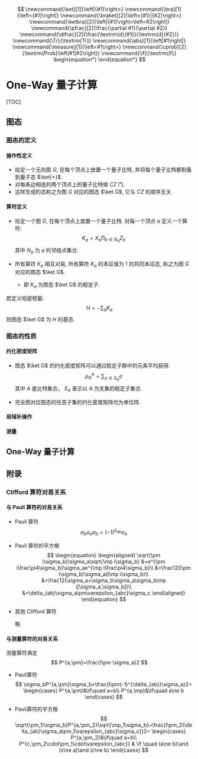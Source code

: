 $$
\newcommand{\ket}[1]{\left|{#1}\right>}
\newcommand{\bra}[1]{\left<{#1}\right|}
\newcommand{\braket}[2]{\left<{#1}|{#2}\right>}
\newcommand{\ketbra}[2]{\left|{#1}\right>\left<#2\right|}
\newcommand{\pfrac}[2]{\frac{\partial #1}{\partial #2}}
\newcommand{\difrac}[2]{\frac{\textrm{d}{#1}}{\textrm{d}{#2}}}
\newcommand{\Tr}{\textrm{Tr}}
\newcommand{\abs}[1]{\left|#1\right|}
\newcommand{\measure}[1]{\left<#1\right>}
\newcommand{\cprob}[2]{\textrm{Prob}\left(#1|#2\right)}
\newcommand{\if}{\textrm{if}}
\begin{equation*}
\end{equation*}
$$

# One-Way 量子计算

[TOC]

## 图态

### 图态的定义

#### 操作性定义

- 给定一个无向图 $G$, 在每个顶点上放置一个量子比特, 并将每个量子比特都制备到量子态 $\ket{+}$.
- 对每条边相连的两个顶点上的量子比特做 $CZ$ 门.
- 这样生成的态称之为图 $G$ 对应的图态 $\ket G$, 它与 $CZ$ 的顺序无关.

#### 算符定义

- 给定一个图 $G$, 在每个顶点上放置一个量子比特. 对每一个顶点 $a$ 定义一个算符:
  $$
  K_a=X_a\prod_{b\in N_a}Z_b
  $$
  其中 $N_a$ 为 $a$ 的邻结点集合.

- 所有算符 $K_a$ 相互对易, 所有算符 $K_a$ 的本征值为 1 的共同本征态, 称之为图 $G$ 对应的图态 $\ket G$.
  
  - 即 $K_a$ 为图态 $\ket G$ 的稳定子.

若定义哈密顿量:
$$
H=-\sum_aK_a
$$
则图态 $\ket G$ 为 $H$ 的基态.

### 图态的性质

#### 约化密度矩阵

- 图态 $\ket G$ 的约化密度矩阵可以通过稳定子群中的元素平均获得:
  $$
  \rho_G^A=\sum_{\sigma\in S_A}\sigma
  $$
  其中 $A$ 是比特集合， $S_A$ 表示以 $A$ 为支集的稳定子集合.

- 完全图对应图态的任意子集的约化密度矩阵均为单位阵.

#### 局域补操作



#### 测量





## One-Way 量子计算



## 附录

### Clifford 算符对易关系

#### 与 Pauli 算符的对易关系

- Pauli 算符
  $$
  \sigma_b\sigma_a\sigma_b=(-1)^{\delta_{ab}}\sigma_a
  $$

- Pauli 算符的平方根
  $$
  \begin{equation}
  \begin{aligned}
  \sqrt{\pm i\sigma_b}\sigma_a\sqrt{\mp i\sigma_b}
  &=e^{\pm i\frac\pi4\sigma_b}\sigma_ae^{\mp i\frac\pi4\sigma_b}\\
  &=\frac12(I\pm i\sigma_b)\sigma_a(I\mp i\sigma_b)\\
  &=\frac12(\sigma_a+\sigma_b\sigma_a\sigma_b\mp i[\sigma_a,\sigma_b])\\
  &=\delta_{ab}\sigma_a\pm\varepsilon_{abc}\sigma_c
  \end{aligned}
  \end{equation}
  $$

- 其他 Clifford 算符

  略



#### 与测量算符的对易关系

测量算符满足
$$
P^{a,\pm}=\frac{I\pm \sigma_a}2
$$

- Pauli算符
  $$
  \sigma_bP^{a,\pm}\sigma_b=\frac{I\pm(-1)^{\delta_{ab}}\sigma_a}2=
  \begin{cases}
  P^{a,\pm}&\if\quad a=b\\
  P^{a,\mp}&\if\quad a\ne b
  \end{cases}
  $$
  
- Pauli算符的平方根
  $$
  \sqrt{\pm_1i\sigma_b}P^{a,\pm_2}\sqrt{\mp_1\sigma_b}=\frac{I\pm_2(\delta_{ab}\sigma_a\pm_1\varepsilon_{abc}\sigma_c)}2=
  \begin{cases}
  P^{a,\pm_2}&\if\quad a=b\\
  P^{c,\pm_2\cdot\pm_1\cdot\varepsilon_{abc}}	& \if \quad (a\ne b)\and (c\ne a)\and (c\ne b)
  \end{cases}
  $$
  

